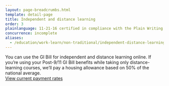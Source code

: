 ```yaml
---
layout: page-breadcrumbs.html
template: detail-page
title: Independent and distance learning
order: 3
plainlanguage: 11-21-16 certified in compliance with the Plain Writing Act
concurrence: incomplete
aliases:
  - /education/work-learn/non-traditional/independent-distance-learning/
---
```


<div class="va-introtext">

You can use the GI Bill for independent and distance learning online. If you’re using your Post-9/11 GI Bill benefits while taking only distance-learning courses, we’ll pay a housing allowance based on 50% of the national average. <br>[View current payment rates](https://www.benefits.va.gov/gibill/resources/benefits_resources/rate_tables.asp)

</div>
